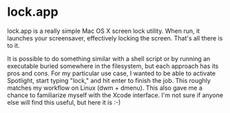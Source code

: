lock.app
========

lock.app is a really simple Mac OS X screen lock utility.  When run, it launches your screensaver, effectively locking the screen.  That's all there is to it.

It is possible to do something similar with a shell script or by running an executable buried somewhere in the filesystem, but each approach has its pros and cons.  For my particular use case, I wanted to be able to activate Spotlight, start typing "lock," and hit enter to finish the job.  This roughly matches my workflow on Linux (dwm + dmenu).  This also gave me a chance to familiarize myself with the Xcode interface.  I'm not sure if anyone else will find this useful, but here it is :-)
